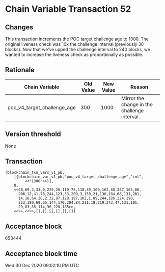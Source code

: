 # Chain Variable Transaction 52

## Changes

This transaction increments the POC target challenge age to 1000. The original
liveness check was 10x the challenge interval (previously 30 blocks). Now that
we've upped the challenge interval to 240 blocks, we wanted to increase the
liveness check as proportionally as possible.

## Rationale


| Chain Variable               |  Old Value   |   New Value   | Reason                                                                  |
|------------------------------|--------------|---------------|----------------------------------------------|
| poc_v4_target_challenge_age  |     300      |     1000      | Mirror the change in the challenge interval. |


## Version threshold

None

## Transaction

```
{blockchain_txn_vars_v1_pb,
    [{blockchain_var_v1_pb,"poc_v4_target_challenge_age","int",
         <<"1000">>}],
    0,
    <<48,69,2,33,0,229,26,119,78,118,89,109,162,88,247,163,86,
      206,12,41,78,244,123,53,209,3,150,21,130,104,68,131,201,
      14,18,64,28,2,32,87,128,197,102,1,89,244,186,224,190,
      253,180,69,65,144,170,204,84,211,18,219,243,47,131,101,
      29,83,86,114,36,228,185>>,
    <<>>,<<>>,[],[],52,[],[],[]}
```

## Acceptance block

653444

## Acceptance block time

Wed 30 Dec 2020 09:02:10 PM UTC

